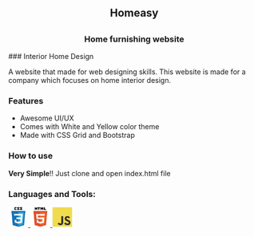 <h2 align="center">Homeasy<h2>
  <h3 align="center">Home furnishing website</h3>
 ### Interior Home Design

A website that  made for web designing skills. This website is made for a company which focuses on home interior design. 



### Features

* Awesome UI/UX
* Comes with White and Yellow color theme
* Made with CSS Grid and Bootstrap

### How to use

**Very Simple**!! Just clone and open index.html file





<h3 align="left">Languages and Tools:</h3>
<p align="left"> <a href="https://www.w3schools.com/css/" target="_blank"> <img src="https://raw.githubusercontent.com/devicons/devicon/master/icons/css3/css3-original-wordmark.svg" alt="css3" width="40" height="40"/> </a> <a href="https://www.w3.org/html/" target="_blank"> <img src="https://raw.githubusercontent.com/devicons/devicon/master/icons/html5/html5-original-wordmark.svg" alt="html5" width="40" height="40"/> </a> <a href="https://developer.mozilla.org/en-US/docs/Web/JavaScript" target="_blank"> <img src="https://raw.githubusercontent.com/devicons/devicon/master/icons/javascript/javascript-original.svg" alt="javascript" width="40" height="40"/> </a> </p>
